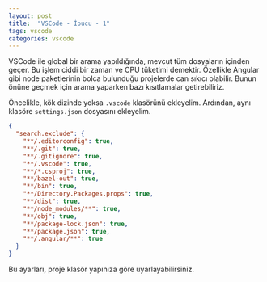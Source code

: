 ```yaml
---
layout: post
title:  "VSCode - İpucu - 1"
tags: vscode
categories: vscode
---
```

VSCode ile global bir arama yapıldığında, mevcut tüm dosyaların içinden geçer. Bu işlem ciddi bir zaman ve CPU tüketimi demektir. Özellikle Angular gibi node paketlerinin bolca bulunduğu projelerde can sıkıcı olabilir. Bunun önüne geçmek için arama yaparken bazı kısıtlamalar getirebiliriz.

Öncelikle, kök dizinde yoksa `.vscode` klasörünü ekleyelim. Ardından, aynı klasöre `settings.json` dosyasını ekleyelim.
``` json
{
  "search.exclude": {
    "**/.editorconfig": true,
    "**/.git": true,
    "**/.gitignore": true,
    "**/.vscode": true,
    "**/*.csproj": true,
    "**/bazel-out": true,
    "**/bin": true,
    "**/Directory.Packages.props": true,
    "**/dist": true,
    "**/node_modules/**": true,
    "**/obj": true,
    "**/package-lock.json": true,
    "**/package.json": true,
    "**/.angular/**": true
  }
}
```

Bu ayarları, proje klasör yapınıza göre uyarlayabilirsiniz.